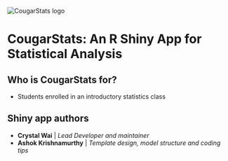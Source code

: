 ![CougarStats logo](https://github.com/cwai097/COMP5690/blob/master/www/CougarStats.png)

# CougarStats: An R Shiny App for Statistical Analysis

## Who is CougarStats for?

- Students enrolled in an introductory statistics class

## Shiny app authors

* **Crystal Wai** | *Lead Developer and maintainer*
* **Ashok Krishnamurthy** | *Template design, model structure and coding tips*
